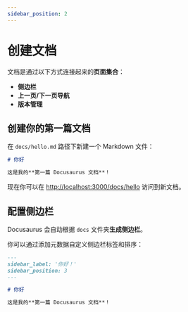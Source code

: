 ```yaml
---
sidebar_position: 2
---
```


# 创建文档

文档是通过以下方式连接起来的**页面集合**：

- **侧边栏**
- **上一页/下一页导航**
- **版本管理**

## 创建你的第一篇文档

在 `docs/hello.md` 路径下新建一个 Markdown 文件：

```md title="docs/hello.md"
# 你好

这是我的**第一篇 Docusaurus 文档**！
```

现在你可以在 [http://localhost:3000/docs/hello](http://localhost:3000/docs/hello) 访问到新文档。

## 配置侧边栏

Docusaurus 会自动根据 `docs` 文件夹**生成侧边栏**。

你可以通过添加元数据自定义侧边栏标签和排序：

```md title="docs/hello.md" {1-4}
---
sidebar_label: '你好！'
sidebar_position: 3
---

# 你好

这是我的**第一篇 Docusaurus 文档**！
```
